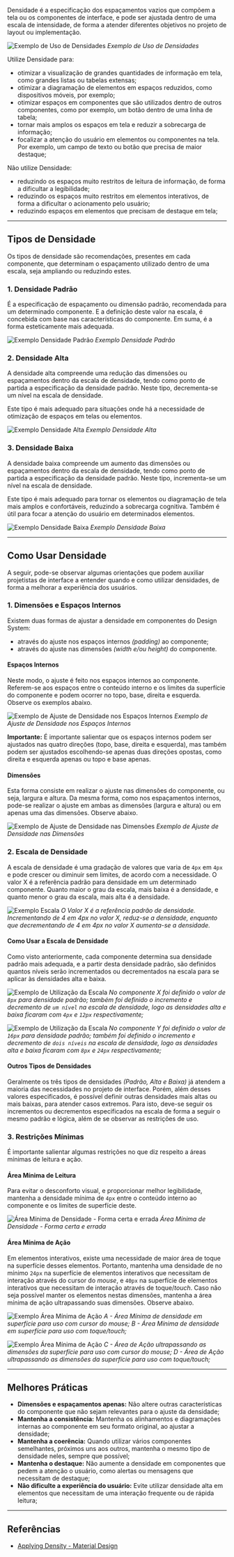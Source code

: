[version]: # (1.0.0)

Densidade é a especificação dos espaçamentos vazios que compõem a tela ou os componentes de interface, e pode ser ajustada dentro de uma escala de intensidade, de forma a atender diferentes objetivos no projeto de layout ou implementação.

![Exemplo de Uso de Densidades](imagens/sample.png)
*Exemplo de Uso de Densidades*

Utilize Densidade para:

-   otimizar a visualização de grandes quantidades de informação em tela, como grandes listas ou tabelas extensas;
-   otimizar a diagramação de elementos em espaços reduzidos, como dispositivos móveis, por exemplo;
-   otimizar espaços em componentes que são utilizados dentro de outros componentes, como por exemplo, um botão dentro de uma linha de tabela;
-   tornar mais amplos os espaços em tela e reduzir a sobrecarga de informação;
-   focalizar a atenção do usuário em elementos ou componentes na tela. Por exemplo, um campo de texto ou botão que precisa de maior destaque;

Não utilize Densidade:

-   reduzindo os espaços muito restritos de leitura de informação, de forma a dificultar a legibilidade;
-   reduzindo os espaços muito restritos em elementos interativos, de forma a dificultar o acionamento pelo usuário;
-   reduzindo espaços em elementos que precisam de destaque em tela;

---

## Tipos de Densidade

Os tipos de densidade são recomendações, presentes em cada componente, que determinam o espaçamento utilizado dentro de uma escala, seja ampliando ou reduzindo estes.

### 1. Densidade Padrão

É a especificação de espaçamento ou dimensão padrão, recomendada para um determinado componente. E a definição deste valor na escala, é concebida com base nas características do componente. Em suma, é a forma esteticamente mais adequada.

![Exemplo Densidade Padrão](imagens/density-default.png)
*Exemplo Densidade Padrão*

### 2. Densidade Alta

A densidade alta compreende uma redução das dimensões ou espaçamentos dentro da escala de densidade, tendo como ponto de partida a especificação da densidade padrão. Neste tipo, decrementa-se um nível na escala de densidade.

Este tipo é mais adequado para situações onde há a necessidade de otimização de espaços em telas ou elementos.

![Exemplo Densidade Alta](imagens/hight-density.png)
*Exemplo Densidade Alta*

### 3. Densidade Baixa

A densidade baixa compreende um aumento das dimensões ou espaçamentos dentro da escala de densidade, tendo como ponto de partida a especificação da densidade padrão. Neste tipo, incrementa-se um nível na escala de densidade.

Este tipo é mais adequado para tornar os elementos ou diagramação de tela mais amplos e confortáveis, reduzindo a sobrecarga cognitiva. Também é útil para focar a atenção do usuário em determinados elementos.

![Exemplo Densidade Baixa](imagens/low-density.png)
*Exemplo Densidade Baixa*

---

## Como Usar Densidade

A seguir, pode-se observar algumas orientações que podem auxiliar projetistas de interface a entender quando e como utilizar densidades, de forma a melhorar a experiência dos usuários.

### 1. Dimensões e Espaços Internos

Existem duas formas de ajustar a densidade em componentes do Design System:

-   através do ajuste nos espaços internos *(padding)* ao componente;
-   através do ajuste nas dimensões *(width e/ou height)* do componente.

#### Espaços Internos

Neste modo, o ajuste é feito nos espaços internos ao componente. Referem-se aos espaços entre o conteúdo interno e os limites da superfície do componente e podem ocorrer no topo, base, direita e esquerda. Observe os exemplos abaixo.

![Exemplo de Ajuste de Densidade nos Espaços Internos](imagens/padding.png)
*Exemplo de Ajuste de Densidade nos Espaços Internos*

**Importante:** É importante salientar que os espaços internos podem ser ajustados nas quatro direções (topo, base, direita e esquerda), mas também podem ser ajustados escolhendo-se apenas duas direções opostas, como direita e esquerda apenas ou topo e base apenas.

#### Dimensões

Esta forma consiste em realizar o ajuste nas dimensões do componente, ou seja, largura e altura. Da mesma forma, como nos espaçamentos internos, pode-se realizar o ajuste em ambas as dimensões (largura e altura) ou em apenas uma das dimensões. Observe abaixo.  

![Exemplo de Ajuste de Densidade nas Dimensões](imagens/width-height.png)
*Exemplo de Ajuste de Densidade nas Dimensões*

### 2. Escala de Densidade

A escala de densidade é uma gradação de valores que varia de `4px` em `4px` e pode crescer ou diminuir sem limites, de acordo com a necessidade. O valor X é a referência padrão para densidade em um determinado componente. Quanto maior o grau da escala, mais baixa é a densidade, e quanto menor o grau da escala, mais alta é a densidade.

![Exemplo Escala](imagens/scale.png)
*O Valor X é a referência padrão de densidade. Incrementando de 4 em 4px no valor X, reduz-se a densidade, enquanto que decrementando de 4 em 4px no valor X aumenta-se a densidade.*

#### Como Usar a Escala de Densidade

Como visto anteriormente, cada componente determina sua densidade padrão mais adequada, e a partir desta densidade padrão, são definidos quantos níveis serão incrementados ou decrementados na escala para se aplicar às densidades alta e baixa.

![Exemplo de Utilização da Escala](imagens/scale-01.png)
*No componente X foi definido o valor de `8px` para densidade padrão; também foi definido o incremento e decremento de `um nível` na escala de densidade, logo as densidades alta e baixa ficaram com `4px` e `12px` respectivamente;*

![Exemplo de Utilização da Escala](imagens/scale-02.png)
*No componente Y foi definido o valor de `16px` para densidade padrão; também foi definido o incremento e decremento de `dois níveis` na escala de densidade, logo as densidades alta e baixa ficaram com `8px` e `24px` respectivamente;*

#### Outros Tipos de Densidades

Geralmente os três tipos de densidades *(Padrão, Alta e Baixa)* já atendem a maioria das necessidades no projeto de interface. Porém, além desses valores especificados, é possível definir outras densidades mais altas ou mais baixas, para atender casos extremos. Para isto, deve-se seguir os incrementos ou decrementos especificados na escala de forma a seguir o mesmo padrão e lógica, além de se observar as restrições de uso.

### 3. Restrições Mínimas

É importante salientar algumas restrições no que diz respeito a áreas mínimas de leitura e ação.

#### Área Mínima de Leitura

Para evitar o desconforto visual, e proporcionar melhor legibilidade, mantenha a densidade mínima de `4px` entre o conteúdo interno ao componente e os limites de superfície deste.  

![Área Mínima de Densidade - Forma certa e errada](imagens/minimum-area-01.png)
*Área Mínima de Densidade - Forma certa e errada*

#### Área Mínima de Ação

Em elementos interativos, existe uma necessidade de maior área de toque na superfície desses elementos. Portanto, mantenha uma densidade de no mínimo `24px` na superfície de elementos interativos que necessitam de interação através do cursor do *mouse*, e `40px` na superfície de elementos interativos que necessitam de interação através de toque/*touch*. Caso não seja possível manter os elementos nestas dimensões, mantenha a área mínima de ação ultrapassando suas dimensões. Observe abaixo.

![Exemplo Área Mínima de Ação](imagens/minimum-area-02.png)
*A - Área Mínima de densidade em superfície para uso com cursor do mouse;
B - Área Mínima de densidade em superfície para uso com toque/touch;*

![Exemplo Área Mínima de Ação](imagens/minimum-area-03.png)
*C - Área de Ação ultrapassando as dimensões da superfície para uso com cursor do mouse;
D - Área de Ação ultrapassando as dimensões da superfície para uso com toque/touch;*

---

## Melhores Práticas

-   **Dimensões e espaçamentos apenas:** Não altere outras características do componente que não sejam relevantes para o ajuste da densidade;
-   **Mantenha a consistência:** Mantenha os alinhamentos e diagramações internas ao componente em seu formato original, ao ajustar a densidade;
-   **Mantenha a coerência:** Quando utilizar vários componentes semelhantes, próximos uns aos outros, mantenha o mesmo tipo de densidade neles, sempre que possível;
-   **Mantenha o destaque:** Não aumente a densidade em componentes que pedem a atenção o usuário, como alertas ou mensagens que necessitam de destaque;
-   **Não dificulte a experiência do usuário:** Evite utilizar densidade alta em elementos que necessitam de uma interação frequente ou de rápida leitura;

---

## Referências

-   [Applying Density - Material Design](https://material.io/design/layout/applying-density.html)
